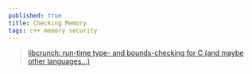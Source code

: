```yaml
---
published: true
title: Checking Memory
tags: c++ memory security
---
```

> [libcrunch: run-time type- and bounds-checking for C (and maybe other languages...)](https://www.humprog.org/~stephen/research/libcrunch/)